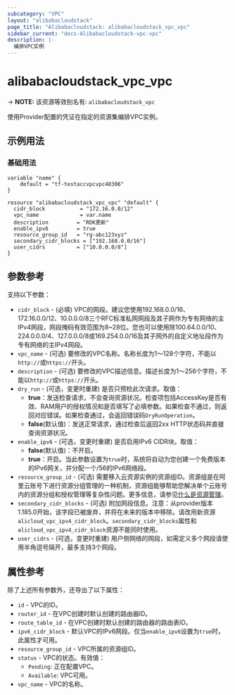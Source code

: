 ```yaml
---
subcategory: "VPC"
layout: "alibabacloudstack"
page_title: "Alibabacloudstack: alibabacloudstack_vpc_vpc"
sidebar_current: "docs-Alibabacloudstack-vpc-vpc"
description: |- 
  编排VPC实例
---
```


# alibabacloudstack_vpc_vpc
-> **NOTE:** 该资源等效别名有: `alibabacloudstack_vpc`

使用Provider配置的凭证在指定的资源集编排VPC实例。

## 示例用法

### 基础用法

```hcl
variable "name" {
    default = "tf-testaccvpcvpc48306"
}

resource "alibabacloudstack_vpc_vpc" "default" {
  cidr_block           = "172.16.0.0/12"
  vpc_name             = var.name
  description         = "RDK更新"
  enable_ipv6         = true
  resource_group_id   = "rg-abc123xyz"
  secondary_cidr_blocks = ["192.168.0.0/16"]
  user_cidrs          = ["10.0.0.0/8"]
}
```

## 参数参考

支持以下参数：

* `cidr_block` - (必填) VPC的网段。建议您使用192.168.0.0/16、172.16.0.0/12、10.0.0.0/8三个RFC标准私网网段及其子网作为专有网络的主IPv4网段，网段掩码有效范围为8~28位。您也可以使用除100.64.0.0/10、224.0.0.0/4、127.0.0.0/8或169.254.0.0/16及其子网外的自定义地址段作为专有网络的主IPv4网段。
* `vpc_name` - (可选) 要修改的VPC名称。名称长度为1～128个字符，不能以`http://`或`https://`开头。
* `description` - (可选) 要修改的VPC描述信息。描述长度为1～256个字符，不能以`http://`或`https://`开头。
* `dry_run` - (可选，变更时重建) 是否只预检此次请求。取值：
  * **true**：发送检查请求，不会查询资源状况。检查项包括AccessKey是否有效、RAM用户的授权情况和是否填写了必填参数。如果检查不通过，则返回对应错误。如果检查通过，会返回错误码`DryRunOperation`。
  * **false**(默认值)：发送正常请求，通过检查后返回2xx HTTP状态码并直接查询资源状况。
* `enable_ipv6` - (可选，变更时重建) 是否启用IPv6 CIDR块。取值：
  * **false**(默认值)：不开启。
  * **true**：开启。当此参数设置为`true`时，系统将自动为您创建一个免费版本的IPv6网关，并分配一个/56的IPv6网络段。
* `resource_group_id` - (可选) 需要移入云资源实例的资源组ID。资源组是在阿里云账号下进行资源分组管理的一种机制，资源组能够帮助您解决单个云账号内的资源分组和授权管理等复杂性问题。更多信息，请参见[什么是资源管理](https://help.aliyun.com/document_detail/94475.html)。
* `secondary_cidr_blocks` - (可选) 附加网段信息。注意：从provider版本1.185.0开始，该字段已被废弃，并将在未来的版本中移除。请改用新资源`alicloud_vpc_ipv4_cidr_block`。`secondary_cidr_blocks`属性和`alicloud_vpc_ipv4_cidr_block`资源不能同时使用。
* `user_cidrs` - (可选，变更时重建) 用户侧网络的网段，如需定义多个网段请使用半角逗号隔开，最多支持3个网段。

## 属性参考

除了上述所有参数外，还导出了以下属性：

* `id` - VPC的ID。
* `router_id` - 在VPC创建时默认创建的路由器ID。
* `route_table_id` - 在VPC创建时默认创建的路由器的路由表ID。
* `ipv6_cidr_block` - 默认VPC的IPv6网段。仅当`enable_ipv6`设置为`true`时，此属性才可用。
* `resource_group_id` - VPC所属的资源组ID。
* `status` - VPC的状态。有效值：
  * `Pending`: 正在配置VPC。
  * `Available`: VPC可用。
* `vpc_name` - VPC的名称。